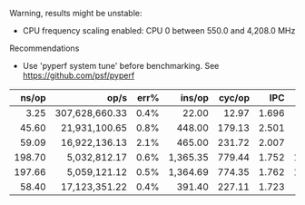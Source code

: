 Warning, results might be unstable:
* CPU frequency scaling enabled: CPU 0 between 550.0 and 4,208.0 MHz

Recommendations
* Use 'pyperf system tune' before benchmarking. See https://github.com/psf/pyperf

|               ns/op |                op/s |    err% |          ins/op |          cyc/op |    IPC |         bra/op |   miss% |     total | benchmark
|--------------------:|--------------------:|--------:|----------------:|----------------:|-------:|---------------:|--------:|----------:|:----------
|                3.25 |      307,628,660.33 |    0.4% |           22.00 |           12.97 |  1.696 |           0.00 |    0.0% |      0.01 | `nop`
|               45.60 |       21,931,100.65 |    0.8% |          448.00 |          179.13 |  2.501 |          38.00 |    0.0% |      0.01 | `wgs_gcj`
|               59.09 |       16,922,136.13 |    2.1% |          465.00 |          231.72 |  2.007 |          40.00 |    0.0% |      0.01 | `gcj_wgs`
|              198.70 |        5,032,812.17 |    0.6% |        1,365.35 |          779.44 |  1.752 |         121.13 |    0.3% |      0.02 | `gcj_wgs_bored`
|              197.66 |        5,059,121.12 |    0.5% |        1,364.69 |          774.35 |  1.762 |         121.07 |    0.2% |      0.02 | `bd_wgs_bored`
|               58.40 |       17,123,351.22 |    0.4% |          391.40 |          227.11 |  1.723 |          55.21 |    2.7% |      0.01 | `gcj_bd`
